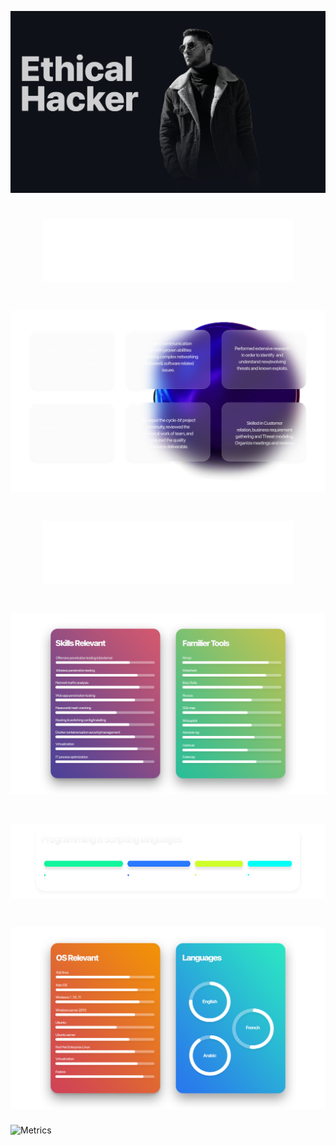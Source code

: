 <img src="https://github.com/ousbaailyas/ousbaailyas/blob/master/Background.gif" alt=""></img>




<h1 align="center"><img src="https://github.com/ousbaailyas/ousbaailyas/blob/master/Professionnel_Summary.png" height="100" width="400" alt=""></img> </h1>

<h1 align="center"><img src="https://github.com/ousbaailyas/ousbaailyas/blob/master/Professionnel_Summary1.png"  alt=""></img> </h1>
<h1 align="center"><img src="https://github.com/ousbaailyas/ousbaailyas/blob/master/Skills_and_tools.png" height="100" width="400" alt=""></img> </h1>

<h1 align="center"><img src="https://github.com/ousbaailyas/ousbaailyas/blob/master/Skills_and_tools_ST.png"  alt=""></img> </h1>

<h1 align="center"><img src="https://github.com/ousbaailyas/ousbaailyas/blob/master/P%26SL.png"   height="120" width="670" alt=""></img> </h1>

<h1 align="center"><img src="https://github.com/ousbaailyas/ousbaailyas/blob/master/OS%26L.png"  alt=""></img> </h1>

![Metrics](https://metrics.lecoq.io/ousbaailyas?template=classic&base.header=0&base.repositories=0&base.metadata=0&isocalendar=1&achievements=1&pagespeed=1&isocalendar.duration=half-year&achievements.threshold=C&achievements.secrets=true&achievements.display=compact&achievements.limit=0&pagespeed.url=.user.website&pagespeed.detailed=false&pagespeed.screenshot=false&config.timezone=Africa%2FCasablanca&config.display=large)
